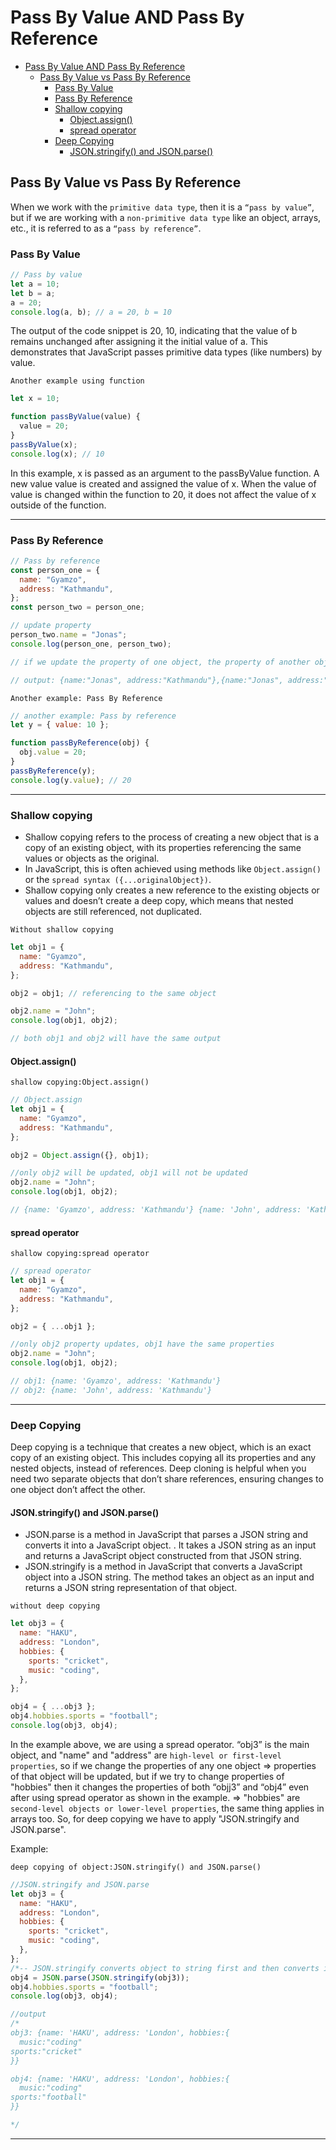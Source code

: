 # Pass By Value AND Pass By Reference

- [Pass By Value AND Pass By Reference](#pass-by-value-and-pass-by-reference)
  - [Pass By Value vs Pass By Reference](#pass-by-value-vs-pass-by-reference)
    - [Pass By Value](#pass-by-value)
    - [Pass By Reference](#pass-by-reference)
    - [Shallow copying](#shallow-copying)
      - [Object.assign()](#objectassign)
      - [spread operator](#spread-operator)
    - [Deep Copying](#deep-copying)
      - [JSON.stringify() and JSON.parse()](#jsonstringify-and-jsonparse)

## Pass By Value vs Pass By Reference

When we work with the `primitive data type`, then it is a `“pass by value”`, but if we are working with a `non-primitive data type` like an object, arrays, etc., it is referred to as a `“pass by reference”`.

### Pass By Value

```js
// Pass by value
let a = 10;
let b = a;
a = 20;
console.log(a, b); // a = 20, b = 10
```

The output of the code snippet is 20, 10, indicating that the value of b remains unchanged after assigning it the initial value of a. This demonstrates that JavaScript passes primitive data types (like numbers) by value.

`Another example using function`

```js
let x = 10;

function passByValue(value) {
  value = 20;
}
passByValue(x);
console.log(x); // 10
```

In this example, x is passed as an argument to the passByValue function. A new value value is created and assigned the value of x. When the value of value is changed within the function to 20, it does not affect the value of x outside of the function.

---

### Pass By Reference

```js
// Pass by reference
const person_one = {
  name: "Gyamzo",
  address: "Kathmandu",
};
const person_two = person_one;

// update property
person_two.name = "Jonas";
console.log(person_one, person_two);

// if we update the property of one object, the property of another object will be updated as well

// output: {name:"Jonas", address:"Kathmandu"},{name:"Jonas", address:"Kathmandu"}
```

`Another example: Pass By Reference`

```js
// another example: Pass by reference
let y = { value: 10 };

function passByReference(obj) {
  obj.value = 20;
}
passByReference(y);
console.log(y.value); // 20
```

---

### Shallow copying

- Shallow copying refers to the process of creating a new object that is a copy of an existing object, with its properties referencing the same values or objects as the original.
- In JavaScript, this is often achieved using methods like `Object.assign()` or the `spread syntax ({...originalObject})`.
- Shallow copying only creates a new reference to the existing objects or values and doesn’t create a deep copy, which means that nested objects are still referenced, not duplicated.

`Without shallow copying`

```js
let obj1 = {
  name: "Gyamzo",
  address: "Kathmandu",
};

obj2 = obj1; // referencing to the same object

obj2.name = "John";
console.log(obj1, obj2);

// both obj1 and obj2 will have the same output
```

#### Object.assign()

`shallow copying:Object.assign()`

```js
// Object.assign
let obj1 = {
  name: "Gyamzo",
  address: "Kathmandu",
};

obj2 = Object.assign({}, obj1);

//only obj2 will be updated, obj1 will not be updated
obj2.name = "John";
console.log(obj1, obj2);

// {name: 'Gyamzo', address: 'Kathmandu'} {name: 'John', address: 'Kathmandu'}
```

#### spread operator

`shallow copying:spread operator`

```js
// spread operator
let obj1 = {
  name: "Gyamzo",
  address: "Kathmandu",
};

obj2 = { ...obj1 };

//only obj2 property updates, obj1 have the same properties
obj2.name = "John";
console.log(obj1, obj2);

// obj1: {name: 'Gyamzo', address: 'Kathmandu'}
// obj2: {name: 'John', address: 'Kathmandu'}
```

---

### Deep Copying

Deep copying is a technique that creates a new object, which is an exact copy of an existing object. This includes copying all its properties and any nested objects, instead of references. Deep cloning is helpful when you need two separate objects that don’t share references, ensuring changes to one object don’t affect the other.

#### JSON.stringify() and JSON.parse()

- JSON.parse is a method in JavaScript that parses a JSON string and converts it into a JavaScript object. . It takes a JSON string as an input and returns a JavaScript object constructed from that JSON string.
- JSON.stringify is a method in JavaScript that converts a JavaScript object into a JSON string. The method takes an object as an input and returns a JSON string representation of that object.

`without deep copying`

```js
let obj3 = {
  name: "HAKU",
  address: "London",
  hobbies: {
    sports: "cricket",
    music: "coding",
  },
};

obj4 = { ...obj3 };
obj4.hobbies.sports = "football";
console.log(obj3, obj4);
```

In the example above, we are using a spread operator. “obj3” is the main object, and "name" and "address" are `high-level or first-level properties`, so if we change the properties of any one object => properties of that object will be updated, but if we try to change properties of "hobbies" then it changes the properties of both “objj3” and “obj4” even after using spread operator as shown in the example. => "hobbies" are `second-level objects or lower-level properties`, the same thing applies in arrays too. So, for deep copying we have to apply "JSON.stringify and JSON.parse".

Example:

`deep copying of object:JSON.stringify() and JSON.parse()`

```js
//JSON.stringify and JSON.parse
let obj3 = {
  name: "HAKU",
  address: "London",
  hobbies: {
    sports: "cricket",
    music: "coding",
  },
};
/*-- JSON.stringify converts object to string first and then converts it back to object using JSON.parse. ---*/
obj4 = JSON.parse(JSON.stringify(obj3));
obj4.hobbies.sports = "football";
console.log(obj3, obj4);

//output
/*
obj3: {name: 'HAKU', address: 'London', hobbies:{
  music:"coding"
sports:"cricket"
}}

obj4: {name: 'HAKU', address: 'London', hobbies:{
  music:"coding"
sports:"football"
}}

*/
```

---
